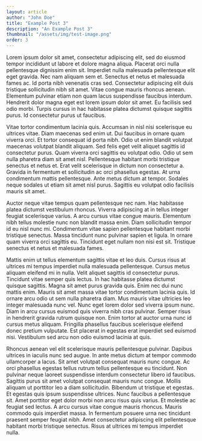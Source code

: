 ```yaml
---
layout: article
author: "John Doe"
title: "Example Post 3"
description: "An Example Post 3"
thumbnail: "/assets/img/test-image.png"
order: 3
---
```


Lorem ipsum dolor sit amet, consectetur adipiscing elit, sed do eiusmod tempor incididunt ut labore et dolore magna aliqua. Placerat orci nulla pellentesque dignissim enim sit. Imperdiet nulla malesuada pellentesque elit eget gravida. Nec nam aliquam sem et. Senectus et netus et malesuada fames ac. Id porta nibh venenatis cras sed. Consectetur adipiscing elit duis tristique sollicitudin nibh sit amet. Vitae congue mauris rhoncus aenean. Elementum pulvinar etiam non quam lacus suspendisse faucibus interdum. Hendrerit dolor magna eget est lorem ipsum dolor sit amet. Eu facilisis sed odio morbi. Turpis cursus in hac habitasse platea dictumst quisque sagittis purus. Id consectetur purus ut faucibus.

Vitae tortor condimentum lacinia quis. Accumsan in nisl nisi scelerisque eu ultrices vitae. Diam maecenas sed enim ut. Dui faucibus in ornare quam viverra orci. Et tortor consequat id porta nibh. Odio ut enim blandit volutpat maecenas volutpat blandit aliquam. Sed felis eget velit aliquet sagittis id consectetur purus. Quam viverra orci sagittis eu volutpat odio. Odio ut sem nulla pharetra diam sit amet nisl. Pellentesque habitant morbi tristique senectus et netus et. Erat velit scelerisque in dictum non consectetur a. Gravida in fermentum et sollicitudin ac orci phasellus egestas. At urna condimentum mattis pellentesque. Ante metus dictum at tempor. Sodales neque sodales ut etiam sit amet nisl purus. Sagittis eu volutpat odio facilisis mauris sit amet.

Auctor neque vitae tempus quam pellentesque nec nam. Hac habitasse platea dictumst vestibulum rhoncus. Viverra adipiscing at in tellus integer feugiat scelerisque varius. A arcu cursus vitae congue mauris. Elementum nibh tellus molestie nunc non blandit massa enim. Diam sollicitudin tempor id eu nisl nunc mi. Condimentum vitae sapien pellentesque habitant morbi tristique senectus. Massa tincidunt nunc pulvinar sapien et ligula. In ornare quam viverra orci sagittis eu. Tincidunt eget nullam non nisi est sit. Tristique senectus et netus et malesuada fames.

Mattis enim ut tellus elementum sagittis vitae et leo duis. Cursus risus at ultrices mi tempus imperdiet nulla malesuada pellentesque. Cursus metus aliquam eleifend mi in nulla. Velit aliquet sagittis id consectetur purus. Tincidunt vitae semper quis lectus. In hac habitasse platea dictumst quisque sagittis. Magna sit amet purus gravida quis. Enim nec dui nunc mattis enim. Mauris sit amet massa vitae tortor condimentum lacinia quis. Id ornare arcu odio ut sem nulla pharetra diam. Mus mauris vitae ultricies leo integer malesuada nunc vel. Nunc eget lorem dolor sed viverra ipsum nunc. Diam in arcu cursus euismod quis viverra nibh cras pulvinar. Semper risus in hendrerit gravida rutrum quisque non. Enim tortor at auctor urna nunc id cursus metus aliquam. Fringilla phasellus faucibus scelerisque eleifend donec pretium vulputate. Est placerat in egestas erat imperdiet sed euismod nisi. Vestibulum sed arcu non odio euismod lacinia at quis.

Rhoncus aenean vel elit scelerisque mauris pellentesque pulvinar. Dapibus ultrices in iaculis nunc sed augue. In ante metus dictum at tempor commodo ullamcorper a lacus. Sit amet volutpat consequat mauris nunc congue. Ac orci phasellus egestas tellus rutrum tellus pellentesque eu tincidunt. Non pulvinar neque laoreet suspendisse interdum consectetur libero id faucibus. Sagittis purus sit amet volutpat consequat mauris nunc congue. Mollis aliquam ut porttitor leo a diam sollicitudin. Bibendum ut tristique et egestas. Et egestas quis ipsum suspendisse ultrices. Nunc faucibus a pellentesque sit. Amet porttitor eget dolor morbi non arcu risus quis varius. Et molestie ac feugiat sed lectus. A arcu cursus vitae congue mauris rhoncus. Mauris commodo quis imperdiet massa. In fermentum posuere urna nec tincidunt praesent semper feugiat nibh. Amet consectetur adipiscing elit pellentesque habitant morbi tristique senectus. Risus at ultrices mi tempus imperdiet nulla.
